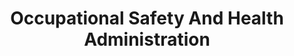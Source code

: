 ---
# This topic lives at
# https://digital.gov/topics/occupational-safety-and-health-administration

slug: "occupational-safety-and-health-administration"

# Topic Title
title: "Occupational Safety And Health Administration"

# description — keep it short and clear
summary: ""


# Weight
weight: 1

# For more information on managing topics,
# see https://github.com/GSA/digitalgov.gov/wiki
---